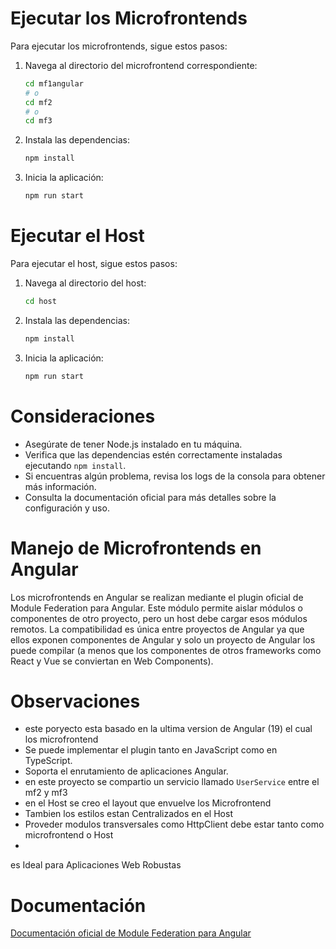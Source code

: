 # Ejecutar los Microfrontends

Para ejecutar los microfrontends, sigue estos pasos:

1. Navega al directorio del microfrontend correspondiente:
    ```bash
    cd mf1angular
    # o
    cd mf2
    # o
    cd mf3
    ```
2. Instala las dependencias:
    ```bash
    npm install
    ```

3. Inicia la aplicación:
    ```bash
    npm run start
    ```

# Ejecutar el Host

Para ejecutar el host, sigue estos pasos:

1. Navega al directorio del host:
    ```bash
    cd host
    ```
2. Instala las dependencias:
    ```bash
    npm install
    ```

2. Inicia la aplicación:
    ```bash
    npm run start
    ```

# Consideraciones 

- Asegúrate de tener Node.js instalado en tu máquina.
- Verifica que las dependencias estén correctamente instaladas ejecutando `npm install`.
- Si encuentras algún problema, revisa los logs de la consola para obtener más información.
- Consulta la documentación oficial para más detalles sobre la configuración y uso.

# Manejo de Microfrontends en Angular

Los microfrontends en Angular se realizan mediante el plugin oficial de Module Federation para Angular. Este módulo permite aislar módulos o componentes de otro proyecto, pero un host debe cargar esos módulos remotos. La compatibilidad es única entre proyectos de Angular ya que ellos exponen componentes de Angular y solo un proyecto de Angular los puede compilar (a menos que los componentes de otros frameworks como React y Vue se conviertan en Web Components).

# Observaciones 

- este poryecto esta basado en la ultima version de Angular (19) el cual los microfrontend
- Se puede implementar el plugin tanto en JavaScript como en TypeScript.
- Soporta el enrutamiento de aplicaciones Angular.
- en este proyecto se compartio un servicio llamado `UserService` entre el mf2 y mf3 
- en el Host se creo el layout que envuelve los Microfrontend
- Tambien los estilos estan Centralizados en el Host
- Proveder modulos transversales como HttpClient debe estar tanto como microfrontend o Host 
-
es Ideal para Aplicaciones Web Robustas 

# Documentación

[Documentación oficial de Module Federation para Angular](https://module-federation.io/practice/frameworks/angular/angular-cli.html)
